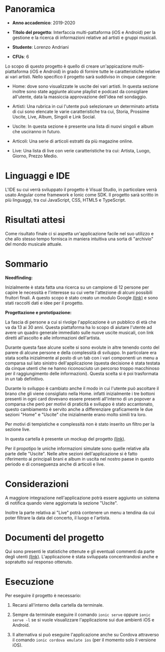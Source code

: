 
# Panoramica

  

- ****Anno accademico****: 2019-2020

  

- ****Titolo del progetto****: Interfaccia multi-pattaforma (iOS e Android) per la gestione e la ricerca di informazioni relative ad artisti e gruppi musicali.

  

- ****Studente****: Lorenzo Andriani

  

- ****CFUs****: 6

  

Lo scopo di questo progetto è quello di creare un'appicazione multi-piattaforma (iOS e Android) in grado di fornire tutte le caratteristiche relative ai vari artisti. Nello specifico il progetto sarà suddiviso in cinque categorie:

  

- Home: dove sono visualizzate le uscite dei vari artisti. In questa sezione inoltre sono state aggiunte alcune playlist e podcast da consigliare all'utente, data la massiccia approvazione dell'idea nel sondaggio.

  

- Artisti: Una rubrica in cui l'utente può selezionare un determinato artista di cui sono elencate le varie caratteristiche tra cui, Storia, Prossime Uscite, Live, Album, Singoli e Link Social.

  

- Uscite: In questa sezione è presente una lista di nuovi singoli e album che usciranno in futuro.

  

- Articoli: Una serie di articoli estratti da più magazine online.

  

- Live: Una lista di live con verie caratteristiche tra cui: Artista, Luogo, Giorno, Prezzo Medio.

  

# Linguaggi e IDE

  

L'IDE su cui verrà sviluppato il progetto è Visual Studio, in particolare verrà usato Angular come framework e Ionic come SDK. Il progetto sarà scritto in più linguaggi, tra cui JavaScript, CSS, HTML5 e TypeScript.

  

  

# Risultati attesi

  

Come risultato finale ci si aspetta un'applicazione facile nel suo utilizzo e che allo stesso tempo fornisca in maniera intuitiva una sorta di "archivio" del mondo musicale attuale.

  

# Sommario

****Needfinding:****

  

Inizialmente è stata fatta una ricerca su un campione di 12 persone per capire le necessità e l'interesse su cui verte l'attezione di alcuni possibili fruitori finali. A questo scopo è stato creato un modulo Google [(link)](https://forms.gle/14nzKjwpztQkoJcHA) e sono stati raccolti dati e idee per il progetto.

****Progettazione e prototipazione:****

La fascia di persone a cui si rivolge l'applicazione è un pubblico di età che va da 13 ai 30 anni. Questa piattaforma ha lo scopo di aiutare l'utente ad avere un quadro generale immediato sulle nuove uscite musicali, con link diretti all'ascolto e alle informazioni dell'artista. 

Durante questa fase alcune scelte si sono evolute in altre tenendo conto del parere di alcune persone e della complessità di sviluppo. In particolare era stata scelta inizialmente al posto di un tab con i vari componenti un menu a comparsa sul lato sinistro dell'applicazione  (questa decisione è stata testata da cinque utenti che ne hanno riconosciuto un percorso troppo macchinoso per il raggiungimento delle informazioni). Questa scelta si è poi trasformata in un tab definitivo. 

Durante lo sviluppo è cambiato anche il modo in cui l'utente può ascoltare il brano che gli viene consigliato nella Home. infatti inizialmente i tre bottoni presenti in ogni card dovevano essere presenti all'interno di un popover a comparsa che però per motivi di praticità e sviluppo è stato accantonato, questo cambiamento è servito anche a differenziare graficamente le due sezioni "Home" e "Uscite" che inizialmente erano molto simili tra loro.

Per motivi di tempistiche e complessità non è stato inserito un filtro per la sezione live.

In questa cartella è presente un mockup del progetto [(link)](https://github.com/LorenzoAndriani/progettoHCI/tree/master/Mockup).

Per il propotipo le uniche informazioni simulate sono quelle relative alla parte delle "Uscite". Nelle altre sezioni dell'applicazione si è fatto riferimento ai principali brani e album in uscita nel nostro paese in questo periodo e di conseguenza anche di articoli e live.

# Considerazioni

A maggiore integrazione nell'applicazione potrà essere aggiunto un sistema di notifica quando viene aggiornata la sezione "Uscite". 

Inoltre la parte relativa ai "Live" potrà contenere un menu a tendina da cui poter filtrare la data del concerto, il luogo e l'artista.
  

# Documenti del progetto

Qui sono presenti le statistiche ottenute e gli eventuali commenti da parte degli utenti [(link)](https://github.com/LorenzoAndriani/progettoHCI/tree/master/Statistiche). L'applicazione è stata sviluppata concentrandosi anche e sopratutto sul responso ottenuto.

  

# Esecuzione

  

Per eseguire il progetto è necessario:

1) Recarsi all'interno della cartella da terminale.

2) Sempre da terminale eseguire il comando `ionic serve` oppure `ionic serve -l` se si vuole visualizzare l'applicazione sui due ambienti iOS e Android.

3) Il alternativa si può eseguire l'applicazione anche su Cordova attraverso il comando `ionic cordova emulate ios` (per il momento solo il versione iOS).
